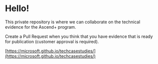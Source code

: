 # Hello!

This private repository is where we can collaborate on the technical evidence for the Ascend+ program.

Create a Pull Request when you think that you have evidence that is ready for publication (customer approval is required). 

[https://microsoft.github.io/techcasestudies/](https://microsoft.github.io/techcasestudies/)


